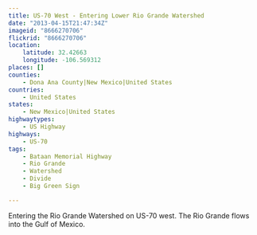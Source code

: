 ```yaml
---
title: US-70 West - Entering Lower Rio Grande Watershed
date: "2013-04-15T21:47:34Z"
imageid: "8666270706"
flickrid: "8666270706"
location:
    latitude: 32.42663
    longitude: -106.569312
places: []
counties:
    - Dona Ana County|New Mexico|United States
countries:
    - United States
states:
    - New Mexico|United States
highwaytypes:
    - US Highway
highways:
    - US-70
tags:
    - Bataan Memorial Highway
    - Rio Grande
    - Watershed
    - Divide
    - Big Green Sign

---
```

Entering the Rio Grande Watershed on US-70 west.  The Rio Grande  flows into the Gulf of Mexico.